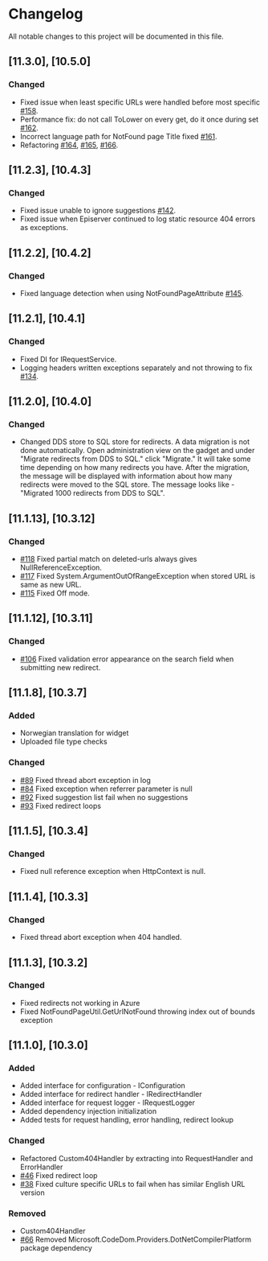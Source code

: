 # Changelog

All notable changes to this project will be documented in this file.

## [11.3.0], [10.5.0]

### Changed

- Fixed issue when least specific URLs were handled before most specific [#158](https://github.com/Geta/404handler/issues/158).
- Performance fix: do not call ToLower on every get, do it once during set [#162](https://github.com/Geta/404handler/issues/162).
- Incorrect language path for NotFound page Title fixed [#161](https://github.com/Geta/404handler/issues/161).
- Refactoring [#164](https://github.com/Geta/404handler/issues/164), [#165](https://github.com/Geta/404handler/issues/165), [#166](https://github.com/Geta/404handler/issues/166).

## [11.2.3], [10.4.3]

### Changed
- Fixed issue unable to ignore suggestions [#142](https://github.com/Geta/404handler/issues/142).
- Fixed issue when Episerver continued to log static resource 404 errors as exceptions.

## [11.2.2], [10.4.2]

### Changed
- Fixed language detection when using NotFoundPageAttribute [#145](https://github.com/Geta/404handler/issues/145).

## [11.2.1], [10.4.1]

### Changed
- Fixed DI for IRequestService.
- Logging headers written exceptions separately and not throwing to fix [#134](https://github.com/Geta/404handler/issues/134).

## [11.2.0], [10.4.0]

### Changed
- Changed DDS store to SQL store for redirects. A data migration is not done automatically. Open administration view on the gadget and under "Migrate redirects from DDS to SQL." click "Migrate." It will take some time depending on how many redirects you have. After the migration, the message will be displayed with information about how many redirects were moved to the SQL store. The message looks like - "Migrated 1000 redirects from DDS to SQL".

## [11.1.13], [10.3.12]

### Changed
- [#118](https://github.com/Geta/404handler/issues/118) Fixed partial match on deleted-urls always gives NullReferenceException.
- [#117](https://github.com/Geta/404handler/issues/117) Fixed System.ArgumentOutOfRangeException when stored URL is same as new URL.
- [#115](https://github.com/Geta/404handler/issues/115) Fixed Off mode.

## [11.1.12], [10.3.11]

### Changed
- [#106](https://github.com/Geta/404handler/issues/106) Fixed validation error appearance on the search field when submitting new redirect.

## [11.1.8], [10.3.7]

### Added
- Norwegian translation for widget
- Uploaded file type checks

### Changed
- [#89](https://github.com/Geta/404handler/issues/89) Fixed thread abort exception in log
- [#84](https://github.com/Geta/404handler/issues/84) Fixed exception when referrer parameter is null
- [#92](https://github.com/Geta/404handler/issues/92) Fixed suggestion list fail when no suggestions
- [#93](https://github.com/Geta/404handler/issues/93) Fixed redirect loops

## [11.1.5], [10.3.4]

### Changed
- Fixed null reference exception when HttpContext is null.

## [11.1.4], [10.3.3]

### Changed
- Fixed thread abort exception when 404 handled.

## [11.1.3], [10.3.2]

### Changed
- Fixed redirects not working in Azure
- Fixed NotFoundPageUtil.GetUrlNotFound throwing index out of bounds exception

## [11.1.0], [10.3.0]

### Added
- Added interface for configuration - IConfiguration
- Added interface for redirect handler - IRedirectHandler
- Added interface for request logger - IRequestLogger
- Added dependency injection initialization
- Added tests for request handling, error handling, redirect lookup

### Changed
- Refactored Custom404Handler by extracting into RequestHandler and ErrorHandler
- [#46](https://github.com/Geta/404handler/issues/46) Fixed redirect loop
- [#38](https://github.com/Geta/404handler/issues/38) Fixed culture specific URLs to fail when has similar English URL version

### Removed
- Custom404Handler
- [#66](https://github.com/Geta/404handler/issues/66) Removed Microsoft.CodeDom.Providers.DotNetCompilerPlatform package dependency
